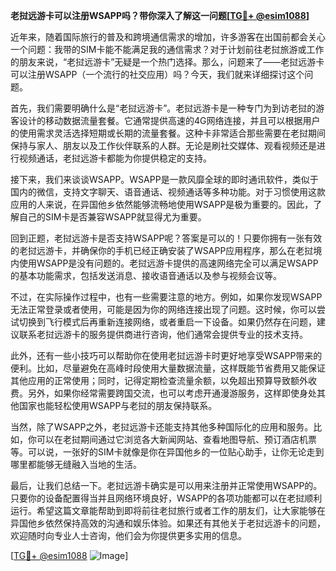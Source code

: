**老挝远游卡可以注册WSAPP吗？带你深入了解这一问题[[TG💪+ @esim1088](https://t.me/s/esim1088)]**

近年来，随着国际旅行的普及和跨境通信需求的增加，许多游客在出国前都会关心一个问题：我带的SIM卡能不能满足我的通信需求？对于计划前往老挝旅游或工作的朋友来说，“老挝远游卡”无疑是一个热门选择。那么，问题来了——老挝远游卡可以注册WSAPP（一个流行的社交应用）吗？今天，我们就来详细探讨这个问题。

首先，我们需要明确什么是“老挝远游卡”。老挝远游卡是一种专门为到访老挝的游客设计的移动数据流量套餐。它通常提供高速的4G网络连接，并且可以根据用户的使用需求灵活选择短期或长期的流量套餐。这种卡非常适合那些需要在老挝期间保持与家人、朋友以及工作伙伴联系的人群。无论是刷社交媒体、观看视频还是进行视频通话，老挝远游卡都能为你提供稳定的支持。

接下来，我们来谈谈WSAPP。WSAPP是一款风靡全球的即时通讯软件，类似于国内的微信，支持文字聊天、语音通话、视频通话等多种功能。对于习惯使用这款应用的人来说，在异国他乡依然能够流畅地使用WSAPP是极为重要的。因此，了解自己的SIM卡是否兼容WSAPP就显得尤为重要。

回到正题，老挝远游卡是否支持WSAPP呢？答案是可以的！只要你拥有一张有效的老挝远游卡，并确保你的手机已经正确安装了WSAPP应用程序，那么在老挝境内使用WSAPP是没有问题的。老挝远游卡提供的高速网络完全可以满足WSAPP的基本功能需求，包括发送消息、接收语音通话以及参与视频会议等。

不过，在实际操作过程中，也有一些需要注意的地方。例如，如果你发现WSAPP无法正常登录或者使用，可能是因为你的网络连接出现了问题。这时候，你可以尝试切换到飞行模式后再重新连接网络，或者重启一下设备。如果仍然存在问题，建议联系老挝远游卡的服务提供商进行咨询，他们通常会提供专业的技术支持。

此外，还有一些小技巧可以帮助你在使用老挝远游卡时更好地享受WSAPP带来的便利。比如，尽量避免在高峰时段使用大量数据流量，这样既能节省费用又能保证其他应用的正常使用；同时，记得定期检查流量余额，以免超出预算导致额外收费。另外，如果你经常需要跨国交流，也可以考虑开通漫游服务，这样即使身处其他国家也能轻松使用WSAPP与老挝的朋友保持联系。

当然，除了WSAPP之外，老挝远游卡还能支持其他多种国际化的应用和服务。比如，你可以在老挝期间通过它浏览各大新闻网站、查看地图导航、预订酒店机票等。可以说，一张好的SIM卡就像是你在异国他乡的一位贴心助手，让你无论走到哪里都能够无缝融入当地的生活。

最后，让我们总结一下。老挝远游卡确实是可以用来注册并正常使用WSAPP的。只要你的设备配置得当并且网络环境良好，WSAPP的各项功能都可以在老挝顺利运行。希望这篇文章能帮助到即将前往老挝旅行或者工作的朋友们，让大家能够在异国他乡依然保持高效的沟通和娱乐体验。如果还有其他关于老挝远游卡的问题，欢迎随时向专业人士咨询，他们会为你提供更多实用的信息。

[[TG💪+ @esim1088](https://t.me/s/esim1088) ![Image](https://i.postimg.cc/4NQfJmqS/Snipaste-2025-05-13-00-14-12.png)]